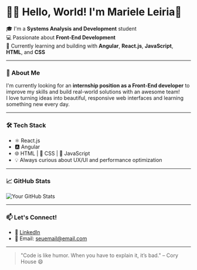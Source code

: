 # 👩‍💻 Hello, World! I'm Mariele Leiria👋


🎓 I'm a **Systems Analysis and Development** student  
💻 Passionate about **Front-End Development**  
🌱 Currently learning and building with **Angular**, **React.js**, **JavaScript**, **HTML**, and **CSS**

---

### 🚀 About Me

I'm currently looking for an **internship position as a Front-End developer** to improve my skills and build real-world solutions with an awesome team!  
I love turning ideas into beautiful, responsive web interfaces and learning something new every day.  

---

### 🛠️ Tech Stack

- ⚛️ React.js
- 🅰️ Angular
- 🌐 HTML | 🎨 CSS | 🧠 JavaScript
- 💡 Always curious about UX/UI and performance optimization

---

### 📈 GitHub Stats

![Your GitHub Stats](https://github-readme-stats.vercel.app/api?username=SeuUsuarioGitHub&show_icons=true&theme=radical)

---

### 📫 Let's Connect!

- 💼 [LinkedIn](https://www.linkedin.com/in/seulinkedin/)
- 📧 Email: seuemail@email.com

---

> "Code is like humor. When you have to explain it, it’s bad." – Cory House 😄
